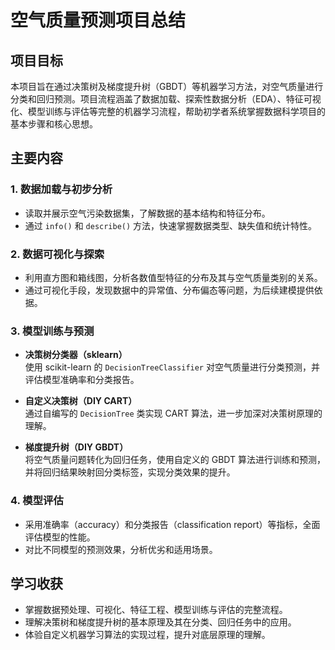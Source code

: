 # 空气质量预测项目总结

## 项目目标

本项目旨在通过决策树及梯度提升树（GBDT）等机器学习方法，对空气质量进行分类和回归预测。项目流程涵盖了数据加载、探索性数据分析（EDA）、特征可视化、模型训练与评估等完整的机器学习流程，帮助初学者系统掌握数据科学项目的基本步骤和核心思想。

## 主要内容

### 1. 数据加载与初步分析

- 读取并展示空气污染数据集，了解数据的基本结构和特征分布。
- 通过 `info()` 和 `describe()` 方法，快速掌握数据类型、缺失值和统计特性。

### 2. 数据可视化与探索

- 利用直方图和箱线图，分析各数值型特征的分布及其与空气质量类别的关系。
- 通过可视化手段，发现数据中的异常值、分布偏态等问题，为后续建模提供依据。

### 3. 模型训练与预测

- **决策树分类器（sklearn）**  
  使用 scikit-learn 的 `DecisionTreeClassifier` 对空气质量进行分类预测，并评估模型准确率和分类报告。

- **自定义决策树（DIY CART）**  
  通过自编写的 `DecisionTree` 类实现 CART 算法，进一步加深对决策树原理的理解。

- **梯度提升树（DIY GBDT）**  
  将空气质量问题转化为回归任务，使用自定义的 GBDT 算法进行训练和预测，并将回归结果映射回分类标签，实现分类效果的提升。

### 4. 模型评估

- 采用准确率（accuracy）和分类报告（classification report）等指标，全面评估模型的性能。
- 对比不同模型的预测效果，分析优劣和适用场景。

## 学习收获

- 掌握数据预处理、可视化、特征工程、模型训练与评估的完整流程。
- 理解决策树和梯度提升树的基本原理及其在分类、回归任务中的应用。
- 体验自定义机器学习算法的实现过程，提升对底层原理的理解。
